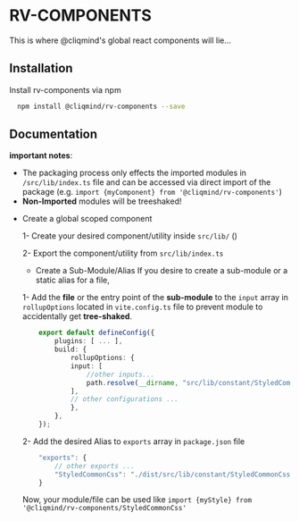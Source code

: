# RV-COMPONENTS

This is where @cliqmind's global react components will lie...

## Installation

Install rv-components via npm

```bash
  npm install @cliqmind/rv-components --save
```

## Documentation

**important notes**:

- The packaging process only effects the imported modules in `/src/lib/index.ts` file and can be accessed via direct import of the package (e.g. `import {myComponent} from '@cliqmind/rv-components'`)
- **Non-Imported** modules will be treeshaked!

* Create a global scoped component

  1- Create your desired component/utility inside `src/lib/` ()

  2- Export the component/utility from `src/lib/index.ts`

  - Create a Sub-Module/Alias
    If you desire to create a sub-module or a static alias for a file,

  1- Add the **file** or the entry point of the **sub-module** to the `input` array in `rollupOptions` located in `vite.config.ts` file to prevent module to accidentally get **tree-shaked**.

  ```ts
      export default defineConfig({
          plugins: [ ... ],
          build: {
              rollupOptions: {
              input: [
                  //other inputs...
                  path.resolve(__dirname, "src/lib/constant/StyledCommonCss.ts"),
              ],
              // other configurations ...
              },
          },
      });
  ```

  2- Add the desired Alias to `exports` array in `package.json` file

  ```js
      "exports": {
          // other exports ...
          "StyledCommonCss": "./dist/src/lib/constant/StyledCommonCss.js",
      }
  ```

  Now, your module/file can be used like `import {myStyle} from '@cliqmind/rv-components/StyledCommonCss'`
